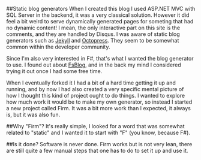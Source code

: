 ##Static blog generators
When I created this blog I used ASP.NET MVC with SQL Server in the backend, it was a very classical solution.
However it did feel a bit weird to serve dynamically generated pages for someting that had no dynamic content!
I mean, the only interactive part on this site is the comments, and they are handled by Disqus.
I was aware of static blog generators such as [Jekyll](http://jekyllrb.com/) and [Octopress](http://octopress.org/).
They seem to be somewhat common within the developer community.

Since I'm also very interested in F#, that's what I wanted the blog generator to use. I found out about
[FsBlog](https://github.com/fsprojects/FsBlog), and in the back my mind I considered trying it out once I had some free time. 

When I eventually forked it I had a bit of a hard time getting it up and running, and by now I had also created a very specific
mental picture of how I thought this kind of project ought to do things. I wanted to explore how much work it would be to make
my own generator, so instead I started a new project called Firm. It was a bit more work than I expected, it always is, but it was also fun.

##Why "Firm"?
It's really simple, I looked for a word that was somewhat related to "static" and I wanted it to start with "F" (you know, because F#).

##Is it done?
Software is never done. Firm works but is not very lean, there are still quite a few manual steps that one has to do to set it up and use it.
 